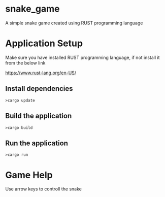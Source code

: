 # snake_game
A simple snake game created using RUST programming language

# Application Setup
Make sure you  have installed RUST programming language, if not install it from the below link

https://www.rust-lang.org/en-US/

## Install dependencies
`>cargo update`

## Build the application
`>cargo build`

## Run the application
`>cargo run`

# Game Help
Use arrow keys to controll the snake
